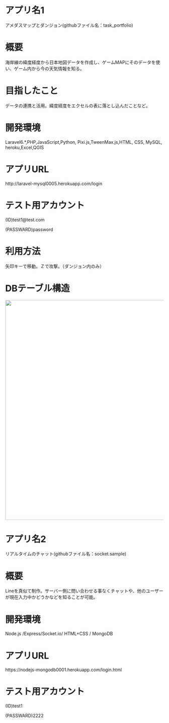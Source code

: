 <h1>アプリ名1</h1>
<p>アメダスマップとダンジョン(githubファイル名：task_portfolio)</p>
<h1>概要</h1>
<p>海岸線の緯度経度から日本地図データを作成し、ゲームMAPにそのデータを使い、ゲーム内から今の天気情報を知る。</p>
<h1>目指したこと</h1>
<p>データの連携と活用。緯度経度をエクセルの表に落とし込んだことなど。</p>
<h1>開発環境</h1>
<p>Laravel6.*,PHP,JavaScript,Python, Pixi.js,TweenMax.js,HTML, CSS, MySQL, heroku,Excel,QGIS</p>
<h1>アプリURL</h1>
<a-href="">http://laravel-mysql0005.herokuapp.com/login</a>
<h1>テスト用アカウント</h1>
<p>(ID)test1@test.com</p>
<p>(PASSWARD)password</p>
<h1>利用方法</h1>
<p>矢印キーで移動。Ｚで攻撃。（ダンジョン内のみ）</p>
<h1>DBテーブル構造</h1>
<img width="700" src="https://user-images.githubusercontent.com/52999407/95173930-54241e80-07f4-11eb-95ed-2aef878ba5c9.jpg">

<h1>アプリ名2</h1>
<p>リアルタイムのチャット(githubファイル名：socket.sample)</p>
<h1>概要</h1>
<p>Lineを真似て制作。サーバー側に問い合わせる事なくチャットや、他のユーザーが現在入力中かどうかなどを知ることが可能。</p>
<h1>開発環境</h1>
<p>Node.js /Express/Socket.io/ HTML+CSS / MongoDB</p>
<h1>アプリURL</h1>
<a-href="">https://nodejs-mongodb0001.herokuapp.com/login.html</a>
<h1>テスト用アカウント</h1>
<p>(ID)test1</p>
<p>(PASSWARD)2222</p>




